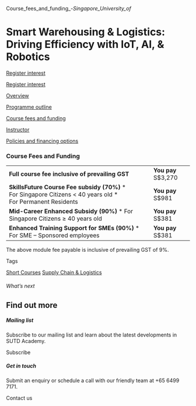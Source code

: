 Course_fees_and_funding_-_Singapore_University_of_



Smart Warehousing & Logistics: Driving Efficiency with IoT, AI, & Robotics
==========================================================================

[Register interest](/admissions/academy/short-courses/short-courses-register-your-interest/?coursename=smart-warehousing-logistics)

[Register interest](/admissions/academy/short-courses/short-courses-register-your-interest/?coursename=smart-warehousing-logistics)

[Overview](/course/smart-warehousing-logistics/#tabs)

[Programme outline](/course/smart-warehousing-logistics/programme-outline/#tabs)

[Course fees and funding](/course/smart-warehousing-logistics/course-fees-and-funding/#tabs)

[Instructor](/course/smart-warehousing-logistics/instructor/#tabs)

[Policies and financing options](/course/smart-warehousing-logistics/policies-and-financing-options/#tabs)

### Course Fees and Funding

|  |  |
| --- | --- |
| **Full course fee inclusive of prevailing GST** | **You pay**  S$3,270 |
| **SkillsFuture Course Fee subsidy (70%)**  * For Singapore Citizens < 40 years old * For Permanent Residents | **You pay**  S$981 |
| **Mid-Career Enhanced Subsidy (90%)**  * For Singapore Citizens ≥ 40 years old | **You pay**  S$381 |
| **Enhanced Training Support for SMEs (90%)**  * For SME – Sponsored employees | **You pay**  S$381 |

The above module fee payable is inclusive of prevailing GST of 9%.

Tags

[Short Courses](/admissions/academy/courses-and-modules/?academy-type-course=780)
[Supply Chain & Logistics](/admissions/academy/courses-and-modules/?discipline=802)

###### What’s next

Find out more
-------------

##### Mailing list

Subscribe to our mailing list and learn about the latest developments in SUTD Academy.

Subscribe

##### Get in touch

Submit an enquiry or schedule a call with our friendly team at +65 6499 7171.

Contact us

